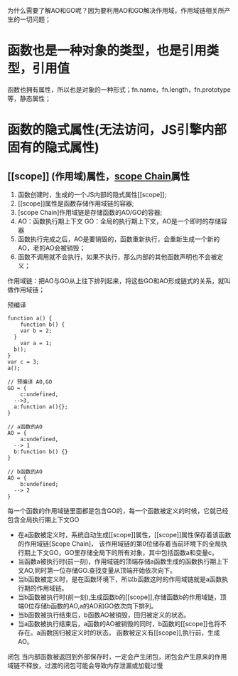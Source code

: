 为什么需要了解AO和GO呢？因为要利用AO和GO解决作用域，作用域链相关所产生的一切问题；

# 函数也是一种对象的类型，也是引用类型，引用值
函数也拥有属性，所以也是对象的一种形式；fn.name，fn.length，fn.prototype等，静态属性；

# 函数的隐式属性(无法访问，JS引擎内部固有的隐式属性)
## [[scope]] (作用域)属性，[scope Chain](作用域链)属性

1. 函数创建时，生成的一个JS内部的隐式属性[[scope]];
2. [[scope]]属性是函数存储作用域链的容器;
3. [scope Chain]作用域链是存储函数的AO/GO的容器;
4. AO：函数执行期上下文    GO：全局的执行期上下文，AO是一个即时的存储容器
5. 函数执行完成之后，AO是要销毁的，函数重新执行，会重新生成一个新的AO，老的AO会被销毁；
6. 函数不调用就不会执行，如果不执行，那么内部的其他函数声明也不会被定义；

作用域链：把AO与GO从上往下排列起来，将这些GO和AO形成链式的关系，就叫做作用域链；

预编译
```
function a() {
	function b() {
  	var b = 2;
  }
	var a = 1;
  b();
}
var c = 3;
a();

// 预编译 AO,GO
GO = {
	c:undefined,
  -->3,
  a:function a(){};
}

// a函数的AO
AO = {
	a:undefined,
  --> 1
  b:function b() {}
}

// b函数的AO 
AO = {
	b:undefined;
  --> 2
}
```

每一个函数的作用域链里面都是包含GO的，每一个函数被定义的时候，它就已经包含全局执行期上下文GO

- 在a函数被定义时，系统自动生成[[scope]]属性，[[scope]]属性保存着该函数的作用域链[Scope Chain]， 该作用域链的第0位储存着当前环境下的全局执行期上下文GO，GO里存储全局下的所有对象，其中包括函数a和变量c。
- 当函数a被执行时(前一刻)，作用域链的顶端存储a函数生成的函数执行期上下文AO,同时第一位存储GO.查找变量从顶端开始依次向下。
- 当b函数被定义时，是在函数环境下，所以b函数这时的作用域链就是a函数执行期的作用域链。
- 当b函数被执行时(前一刻),生成函数b的[[scope]],存储函数b的作用域链，顶端0位存储b函数的AO,a的AO和GO依次向下排列。
- 当b函数被执行结束后，b函数AO被销毁，回归被定义的状态。
- 当a函数被执行结束后，a函数的AO被销毁的同时，b函数的[[scope]]也将不存在。a函数回归被定义时的状态。
函数被定义有[[scope]],执行前，生成AO。

闭包
当内部函数被返回到外部保存时，一定会产生闭包，闭包会产生原来的作用域链不释放，过渡的闭包可能会导致内存泄漏或加载过慢